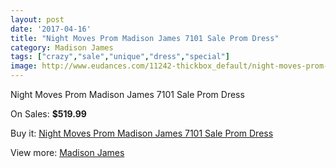 ```yaml
---
layout: post
date: '2017-04-16'
title: "Night Moves Prom Madison James 7101 Sale Prom Dress"
category: Madison James
tags: ["crazy","sale","unique","dress","special"]
image: http://www.eudances.com/11242-thickbox_default/night-moves-prom-madison-james-7101-sale-prom-dress.jpg
---
```

Night Moves Prom Madison James 7101 Sale Prom Dress

On Sales: **$519.99**
<a href="https://www.eudances.com/en/madison-james/3581-night-moves-prom-madison-james-7101-sale-prom-dress.html"><amp-img layout="responsive" width="600" height="600" src="//www.eudances.com/11242-thickbox_default/night-moves-prom-madison-james-7101-sale-prom-dress.jpg" alt="Night Moves Prom Madison James 7101 Sale Prom Dress 0" /></a>
<a href="https://www.eudances.com/en/madison-james/3581-night-moves-prom-madison-james-7101-sale-prom-dress.html"><amp-img layout="responsive" width="600" height="600" src="//www.eudances.com/11245-thickbox_default/night-moves-prom-madison-james-7101-sale-prom-dress.jpg" alt="Night Moves Prom Madison James 7101 Sale Prom Dress 1" /></a>
<a href="https://www.eudances.com/en/madison-james/3581-night-moves-prom-madison-james-7101-sale-prom-dress.html"><amp-img layout="responsive" width="600" height="600" src="//www.eudances.com/11244-thickbox_default/night-moves-prom-madison-james-7101-sale-prom-dress.jpg" alt="Night Moves Prom Madison James 7101 Sale Prom Dress 2" /></a>
<a href="https://www.eudances.com/en/madison-james/3581-night-moves-prom-madison-james-7101-sale-prom-dress.html"><amp-img layout="responsive" width="600" height="600" src="//www.eudances.com/11243-thickbox_default/night-moves-prom-madison-james-7101-sale-prom-dress.jpg" alt="Night Moves Prom Madison James 7101 Sale Prom Dress 3" /></a>

Buy it: [Night Moves Prom Madison James 7101 Sale Prom Dress](https://www.eudances.com/en/madison-james/3581-night-moves-prom-madison-james-7101-sale-prom-dress.html "Night Moves Prom Madison James 7101 Sale Prom Dress")

View more: [Madison James](https://www.eudances.com/en/75-Madison-James "Madison James")